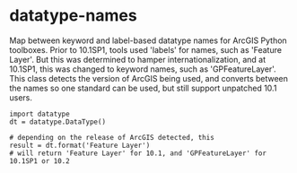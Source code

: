 datatype-names
==============

Map between keyword and label-based datatype names for ArcGIS Python toolboxes. Prior to 10.1SP1, tools
used 'labels' for names, such as 'Feature Layer'. But this was determined to hamper internationalization,
and at 10.1SP1, this was changed to keyword names, such as 'GPFeatureLayer'. This class detects the 
version of ArcGIS being used, and converts between the names so one standard can be used, but still
support unpatched 10.1 users.

    import datatype
    dt = datatype.DataType()
    
    # depending on the release of ArcGIS detected, this
    result = dt.format('Feature Layer')
    # will return 'Feature Layer' for 10.1, and 'GPFeatureLayer' for 10.1SP1 or 10.2
